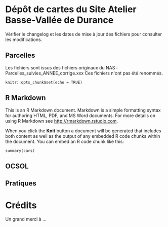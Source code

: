 # Dépôt de cartes du Site Atelier Basse-Vallée de Durance
Vérifier le changelog et les dates de mise à jour des fichiers pour consulter les modifications.

## Parcelles
Les fichiers sont issus des fichiers originaux du NAS : Parcelles_suivies_ANNEE_corrige.xxx
Ces fichiers n'ont pas été renommés.

```{r setup, include=FALSE}
knitr::opts_chunk$set(echo = TRUE)
```

## R Markdown

This is an R Markdown document. Markdown is a simple formatting syntax for authoring HTML, PDF, and MS Word documents. For more details on using R Markdown see <http://rmarkdown.rstudio.com>.

When you click the **Knit** button a document will be generated that includes both content as well as the output of any embedded R code chunks within the document. You can embed an R code chunk like this:

```{r cars}
summary(cars)
```

## OCSOL

## Pratiques

# Crédits

Un grand merci à ... 


